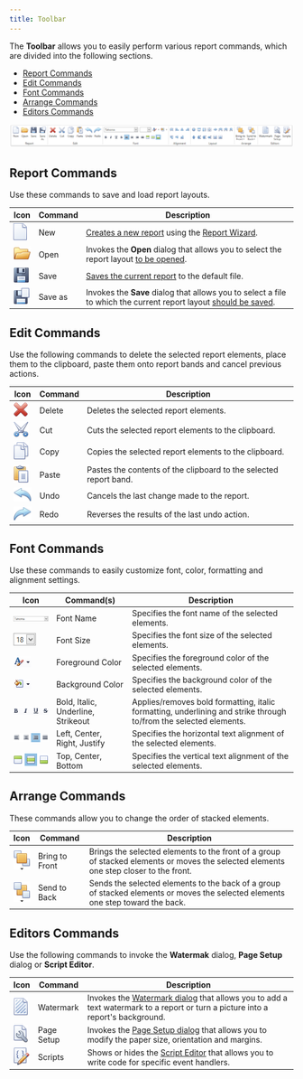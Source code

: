 ```yaml
---
title: Toolbar
---
```

The **Toolbar** allows you to easily perform various report commands, which are divided into the following sections.
* [Report Commands](#report)
* [Edit Commands](#edit)
* [Font Commands](#font)
* [Arrange Commands](#arrange)
* [Editors Commands](#editors)

![WPFDesigner_Toolbar](../../../../images/Img120135.png)

<a name="report"/>

## Report Commands
Use these commands to save and load report layouts.

| Icon | Command | Description |
|---|---|---|
| ![WPFDesigner_Toolbar_NewIcon](../../../../images/Img122971.png) | New | [Creates a new report](../../../../../interface-elements-for-desktop/articles/report-designer/report-designer-for-wpf/creating-reports/basic-operations/create-a-new-report.md) using the [Report Wizard](../../../../../interface-elements-for-desktop/articles/report-designer/report-designer-for-wpf/report-wizard.md). |
| ![WPFDesigner_Toolbar_OpenIcon](../../../../images/Img120136.png) | Open | Invokes the **Open** dialog that allows you to select the report layout [to be opened](../../../../../interface-elements-for-desktop/articles/report-designer/report-designer-for-wpf/creating-reports/basic-operations/back-up-the-report-layout.md). |
| ![WPFDesigner_Toolbar_SaveIcon](../../../../images/Img120137.png) | Save | [Saves the current report](../../../../../interface-elements-for-desktop/articles/report-designer/report-designer-for-wpf/creating-reports/basic-operations/back-up-the-report-layout.md) to the default file. |
| ![WPFDesigner_Toolbar_SaveAsIcon](../../../../images/Img120138.png) | Save as | Invokes the **Save** dialog that allows you to select a file to which the current report layout [should be saved](../../../../../interface-elements-for-desktop/articles/report-designer/report-designer-for-wpf/creating-reports/basic-operations/back-up-the-report-layout.md). |

<a name="edit"/>

## Edit Commands
Use the following commands to delete the selected report elements, place them to the clipboard, paste them onto report bands and cancel previous actions.   

| Icon | Command | Description |
|---|---|---|
| ![WPFDesigner_Toolbar_DeleteIcon](../../../../images/Img120139.png) | Delete | Deletes the selected report elements. |
| ![WPFDesigner_Toolbar_CutIcon](../../../../images/Img120140.png) | Cut | Cuts the selected report elements to the clipboard. |
| ![WPFDesigner_Toolbar_CopyIcon](../../../../images/Img120141.png) | Copy | Copies the selected report elements to the clipboard. |
| ![WPFDesigner_Toolbar_PasteIcon](../../../../images/Img120142.png) | Paste | Pastes the contents of the clipboard to the selected report band. |
| ![WPFDesigner_Toolbar_UndoIcon](../../../../images/Img120143.png) | Undo | Cancels the last change made to the report. |
| ![WPFDesigner_Toolbar_RedoIcon](../../../../images/Img120144.png) | Redo | Reverses the results of the last undo action. |

<a name="font"/>

## Font Commands
Use these commands to easily customize font, color, formatting and alignment settings. 

| Icon | Command(s) | Description |
|---|---|---|
| ![WPFDesigner_Toolbar_FontNameIcon](../../../../images/Img120146.png) | Font Name | Specifies the font name of the selected elements. |
| ![WPFDesigner_Toolbar_FontSizeIcon](../../../../images/Img120147.png) | Font Size | Specifies the font size of the selected elements. |
| ![WPFDesigner_Toolbar_ForeColorIcon](../../../../images/Img120148.png) | Foreground Color | Specifies the foreground color of the selected elements. |
| ![WPFDesigner_Toolbar_BackColorIcon](../../../../images/Img120149.png) | Background Color | Specifies the background color of the selected elements. |
| ![WPFDesigner_Toolbar_FormattingIcons](../../../../images/Img120150.png) | Bold, Italic, Underline, Strikeout | Applies/removes bold formatting, italic formatting, underlining and strike through to/from the selected elements. |
| ![WPFDesigner_Toolbar_HorzAlignIcons](../../../../images/Img120151.png) | Left, Center, Right, Justify | Specifies the horizontal text alignment of the selected elements. |
| ![WPFDesigner_Toolbar_VertAlignIcons](../../../../images/Img120152.png) | Top, Center, Bottom | Specifies the vertical text alignment of the selected elements. |

<a name="arrange"/>

## Arrange Commands
These commands allow you to change the order of stacked elements.

| Icon | Command | Description |
|---|---|---|
| ![WPFDesigner_Toolbar_BringToFront](../../../../images/Img120429.png) | Bring to Front | Brings the selected elements to the front of a group of stacked elements or moves the selected elements one step closer to the front. |
| ![WPFDesigner_Toolbar_SendToBack](../../../../images/Img120430.png) | Send to Back | Sends the selected elements to the back of a group of stacked elements or moves the selected elements one step toward the back. |

<a name="editors"/>

## Editors Commands
Use the following commands to invoke the **Watermak** dialog, **Page Setup** dialog or **Script Editor**.

| Icon | Command | Description |
|---|---|---|
| ![WPFDesigner_Toolbar_Watermark](../../../../images/Img120432.png) | Watermark | Invokes the [Watermark dialog](../../../../../interface-elements-for-desktop/articles/report-designer/report-designer-for-wpf/creating-reports/adding-details-about-a-report/create-or-modify-watermarks-of-a-report.md) that allows you to add a text watermark to a report or turn a picture into a report's background. |
| ![WPFDesigner_Toolbar_PageSetup](../../../../images/Img120433.png) | Page Setup | Invokes the [Page Setup dialog](../../../../../interface-elements-for-desktop/articles/report-designer/report-designer-for-wpf/creating-reports/basic-operations/adjust-page-layout-settings.md) that allows you to modify the paper size, orientation and margins. |
| ![WPFDesigner_Toolbar_ScriptEditor](../../../../images/Img120434.png) | Scripts | Shows or hides the [Script Editor](../../../../../interface-elements-for-desktop/articles/report-designer/report-designer-for-wpf/interface-elements/script-editor.md) that allows you to write code for specific event handlers. |